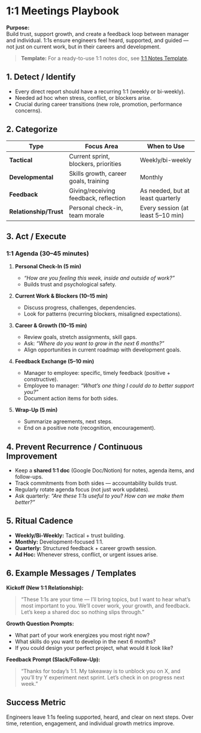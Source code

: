 # 1:1 Meetings Playbook

**Purpose:**  
Build trust, support growth, and create a feedback loop between manager and individual. 1:1s ensure engineers feel heard, supported, and guided — not just on current work, but in their careers and development.


> **Template:** For a ready-to-use 1:1 notes doc, see [1:1 Notes Template](./1-on-1-template.md).


## 1. Detect / Identify
- Every direct report should have a recurring 1:1 (weekly or bi-weekly).  
- Needed ad hoc when stress, conflict, or blockers arise.  
- Crucial during career transitions (new role, promotion, performance concerns).  


## 2. Categorize
| Type                  | Focus Area                          | When to Use |
|--|-|-|
| **Tactical**          | Current sprint, blockers, priorities | Weekly/bi-weekly |
| **Developmental**     | Skills growth, career goals, training | Monthly |
| **Feedback**          | Giving/receiving feedback, reflection | As needed, but at least quarterly |
| **Relationship/Trust**| Personal check-in, team morale       | Every session (at least 5–10 min) |


## 3. Act / Execute
### **1:1 Agenda (30–45 minutes)**
1. **Personal Check-In (5 min)**  
   - *“How are you feeling this week, inside and outside of work?”*  
   - Builds trust and psychological safety.  

2. **Current Work & Blockers (10–15 min)**  
   - Discuss progress, challenges, dependencies.  
   - Look for patterns (recurring blockers, misaligned expectations).  

3. **Career & Growth (10–15 min)**  
   - Review goals, stretch assignments, skill gaps.  
   - Ask: *“Where do you want to grow in the next 6 months?”*  
   - Align opportunities in current roadmap with development goals.  

4. **Feedback Exchange (5–10 min)**  
   - Manager to employee: specific, timely feedback (positive + constructive).  
   - Employee to manager: *“What’s one thing I could do to better support you?”*  
   - Document action items for both sides.  

5. **Wrap-Up (5 min)**  
   - Summarize agreements, next steps.  
   - End on a positive note (recognition, encouragement).  


## 4. Prevent Recurrence / Continuous Improvement
- Keep a **shared 1:1 doc** (Google Doc/Notion) for notes, agenda items, and follow-ups.  
- Track commitments from both sides — accountability builds trust.  
- Regularly rotate agenda focus (not just work updates).  
- Ask quarterly: *“Are these 1:1s useful to you? How can we make them better?”*  


## 5. Ritual Cadence
- **Weekly/Bi-Weekly:** Tactical + trust building.  
- **Monthly:** Development-focused 1:1.  
- **Quarterly:** Structured feedback + career growth session.  
- **Ad Hoc:** Whenever stress, conflict, or urgent issues arise.  


## 6. Example Messages / Templates
**Kickoff (New 1:1 Relationship):**  
> “These 1:1s are your time — I’ll bring topics, but I want to hear what’s most important to you. We’ll cover work, your growth, and feedback. Let’s keep a shared doc so nothing slips through.”  

**Growth Question Prompts:**  
- What part of your work energizes you most right now?  
- What skills do you want to develop in the next 6 months?  
- If you could design your perfect project, what would it look like?  

**Feedback Prompt (Slack/Follow-Up):**  
> “Thanks for today’s 1:1. My takeaway is to unblock you on X, and you’ll try Y experiment next sprint. Let’s check in on progress next week.”  


## Success Metric
Engineers leave 1:1s feeling supported, heard, and clear on next steps. Over time, retention, engagement, and individual growth metrics improve.